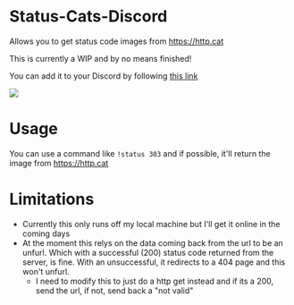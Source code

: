 # Status-Cats-Discord
Allows you to get status code images from https://http.cat

This is currently a WIP and by no means finished!

You can add it to your Discord by following [this link](https://discord.com/api/oauth2/authorize?client_id=769939298371108895&permissions=2048&scope=bot)

![](https://user-images.githubusercontent.com/7063963/97112557-d6f61600-16dc-11eb-883c-7d4dee21541d.jpg)

# Usage
You can use a command like `!status 303` and if possible, it'll return the image from https://http.cat

# Limitations
* Currently this only runs off my local machine but I'll get it online in the coming days
* At the moment this relys on the data coming back from the url to be an unfurl. Which with a successful (200) status code returned from the server, is fine. With an unsuccessful, it redirects to a 404 page and this won't unfurl.
  - I need to modify this to just do a http get instead and if its a 200, send the url, if not, send back a "not valid"
